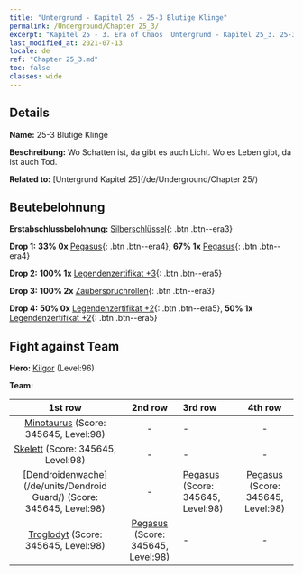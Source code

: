 ```yaml
---
title: "Untergrund - Kapitel 25 - 25-3 Blutige Klinge"
permalink: /Underground/Chapter 25_3/
excerpt: "Kapitel 25 - 3. Era of Chaos  Untergrund - Kapitel 25_3. 25-3 Blutige Klinge"
last_modified_at: 2021-07-13
locale: de
ref: "Chapter 25_3.md"
toc: false
classes: wide
---
```


## Details

 **Name:** 25-3 Blutige Klinge

 **Beschreibung:** Wo Schatten ist, da gibt es auch Licht. Wo es Leben gibt, da ist auch Tod.

 **Related to:** [Untergrund Kapitel 25](/de/Underground/Chapter 25/)

## Beutebelohnung

 **Erstabschlussbelohnung:** [Silberschlüssel](/ItemsDE/con_693/){: .btn .btn--era3}

 **Drop 1:** **33% 0x** [Pegasus](/ItemsDE/unt_202/){: .btn .btn--era4}, **67% 1x** [Pegasus](/ItemsDE/unt_202/){: .btn .btn--era4}

 **Drop 2:** **100% 1x** [Legendenzertifikat +3](/ItemsDE/mat_88/){: .btn .btn--era5}

 **Drop 3:** **100% 2x** [Zauberspruchrollen](/ItemsDE/con_694/){: .btn .btn--era3}

 **Drop 4:** **50% 0x** [Legendenzertifikat +2](/ItemsDE/mat_81/){: .btn .btn--era5}, **50% 1x** [Legendenzertifikat +2](/ItemsDE/mat_81/){: .btn .btn--era5}


## Fight against Team
 **Hero:** [Kilgor](/de/heroes/Kilgor/) (Level:96)

 **Team:**


  | 1st row | 2nd row | 3rd row | 4th row |
  |:----:|:----:|:----|:----:|
  | [Minotaurus](/de/units/Minotaur/) (Score: 345645, Level:98)  | - | - | - |
  | [Skelett](/de/units/Skeleton/) (Score: 345645, Level:98)  | - | - | - |
  | [Dendroidenwache](/de/units/Dendroid Guard/) (Score: 345645, Level:98)  | - | [Pegasus](/de/units/Pegasus/) (Score: 345645, Level:98)  | [Pegasus](/de/units/Pegasus/) (Score: 345645, Level:98)  |
  | [Troglodyt](/de/units/Troglodyte/) (Score: 345645, Level:98)  | [Pegasus](/de/units/Pegasus/) (Score: 345645, Level:98)  | - | - |


